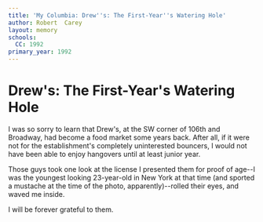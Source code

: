 ```yaml
---
title: 'My Columbia: Drew''s: The First-Year''s Watering Hole'
author: Robert  Carey
layout: memory
schools:
  CC: 1992
primary_year: 1992
---
```

# Drew's: The First-Year's Watering Hole

I was so sorry to learn that Drew's, at the SW corner of 106th and Broadway, had become a food market some years back. After all, if it were not for the establishment's completely uninterested bouncers, I would not have been able to enjoy hangovers until at least junior year.

Those guys took one look at the license I presented them for proof of age--I was the youngest looking 23-year-old in New York at that time (and sported a mustache at the time of the photo, apparently)--rolled their eyes, and waved me inside.

I will be forever grateful to them.
